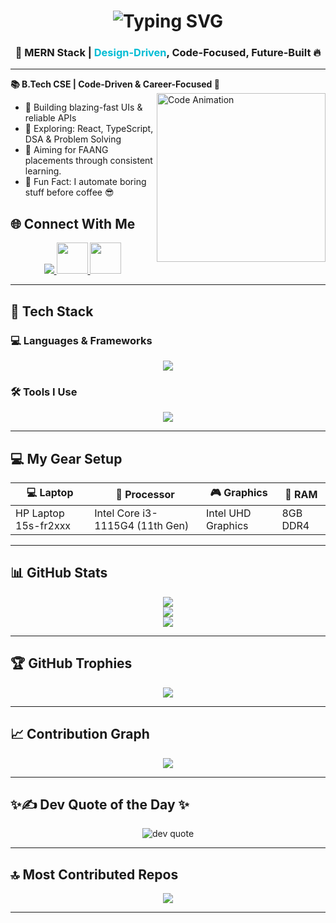 <h1 align="center">
  <img src="https://readme-typing-svg.herokuapp.com?font=Roboto+Mono&size=25&pause=1000&center=true&vCenter=true&width=500&lines=Hi+I'm+Raja!;Aspiring+MERN+Stack+Developer+🧠;Crafting+Real-Time+Web+Magic+✨;Fuelled+by+Curiosity+%26+Code+⚙️" alt="Typing SVG" />
</h1>

<h3 align="center">
  <strong>🚀 MERN Stack | <span style="color:#00bcd4;">Design-Driven</span>, Code-Focused, Future-Built 🔥</strong>
</h3>

---


**📚 B.Tech CSE | Code-Driven & Career-Focused 💼**
<img align="right" src="https://mir-s3-cdn-cf.behance.net/project_modules/source/06f21a161921919.63cd7887d0a70.gif" width="270" alt="Code Animation" />
- 🔭 Building blazing-fast UIs & reliable APIs
- 🚀 Exploring: React, TypeScript, DSA & Problem Solving 
- 🎯 Aiming for FAANG placements through consistent learning.   
- 🧠 Fun Fact: I automate boring stuff before coffee 😎 
## 🌐 Connect With Me

<p align="center">
  <!-- LinkedIn -->
  <a href="https://www.linkedin.com/in/raja-retnam/" target="_blank">
    <img src="https://skillicons.dev/icons?i=linkedin" />
  </a>

  <!-- Gmail -->
  <a href="mailto:rajaretnam.rajasekar@gmail.com" target="_blank">
    <img src="https://skillicons.dev/icons?i=gmail" width="50" height="50" />
  </a>

   <!-- Instagram -->
  <a href="https://www.instagram.com/__.appu_14/" target="_blank">
  <img src="https://skillicons.dev/icons?i=instagram" width="50" height="50" />
  </a>
</p>


---

## 🧰 Tech Stack

### 💻 Languages & Frameworks
<p align="center">
  <img src="https://skillicons.dev/icons?i=html,css,js,ts,react,nodejs,express,mongodb,tailwind,bootstrap" />
</p>

### 🛠️ Tools I Use
<p align="center">
  <img src="https://skillicons.dev/icons?i=git,github,vscode,vercel,netlify,postman,figma,npm" />
</p>

---

## 💻 My Gear Setup

| 💻 Laptop             | 🧠 Processor                    | 🎮 Graphics        | 🔋 RAM     |
|-----------------------|----------------------------------|--------------------|------------|
| HP Laptop 15s-fr2xxx  | Intel Core i3-1115G4 (11th Gen) | Intel UHD Graphics | 8GB DDR4   |

---

## 📊 GitHub Stats

<p align="center">
  
  <img src="https://github-readme-stats.vercel.app/api?username=RajaretnamR&theme=dark&show_icons=true&&hide=issues,contribs"/>
  <br/>
  <img src="https://streak-stats.demolab.com?user=RajaretnamR&theme=github-dark&hide_border=false" />
  <br/>
  <img 
  src="https://github-readme-stats.vercel.app/api/top-langs/?username=RajaretnamR&theme=github_dark&layout=compact&size_weight=0&count_weight=1&exclude_repo=test-python,python-projects,ipynb-notes,jupyter-stuff,sample-ai" />
</p>

---

## 🏆 GitHub Trophies

<p align="center">
  <img src="https://github-profile-trophy.vercel.app/?username=RajaretnamR&theme=algolia&no-frame=false&no-bg=true&margin-w=15" />
</p>

---

## 📈 Contribution Graph

<p align="center">
  <img src="https://github-readme-activity-graph.vercel.app/graph?username=RajaretnamR&theme=react-dark&bg_color=1d1d1d&color=00bcd4&line=00f5a0&point=f5a623&area=true&hide_border=true" />
</p>

---

## ✨✍️ Dev Quote of the Day ✨

<p align="center">
  <img src="https://quotes-github-readme.vercel.app/api?type=horizontal&theme=tokyonight" alt="dev quote" />
</p>

---

## 🔝 Most Contributed Repos

<p align="center">
  <img src="https://github-contributor-stats.vercel.app/api?username=RajaretnamR&limit=5&theme=dark&combine_all_yearly_contributions=true" />
</p>

---

